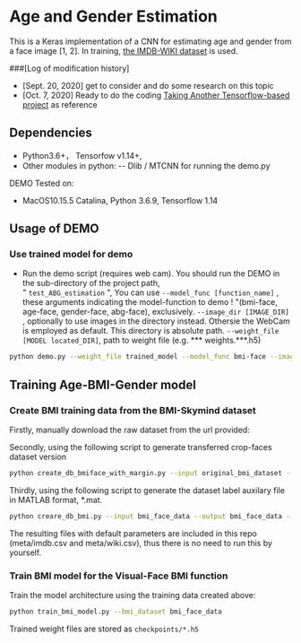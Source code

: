 # Age and Gender Estimation
This is a Keras implementation of a CNN for estimating age and gender from a face image [1, 2].
In training, [the IMDB-WIKI dataset](https://data.vision.ee.ethz.ch/cvl/rrothe/imdb-wiki/) is used.

###[Log of modification history]

- [Sept. 20, 2020] get to consider and do some research on this topic
- [Oct. 7, 2020] Ready to do the coding [Taking Another Tensorflow-based project](https://github.com/yu4u/age-gender-estimation) as reference


## Dependencies
- Python3.6+， Tensorfow v1.14+, 
-  Other modules in python:
    -- Dlib / MTCNN for running the demo.py

DEMO Tested on:
- MacOS10.15.5 Catalina, Python 3.6.9, Tensorflow 1.14


## Usage of DEMO

### Use trained model for demo
- Run the demo script (requires web cam). You should run the DEMO in the sub-directory of the project path,  
" `test_ABG_estimation` ", 
You can use `--model_func [function_name]` , these arguments indicating the model-function to demo !                             "(bmi-face, age-face, gender-face, abg-face), exclusively.
`--image_dir [IMAGE_DIR]` , optionally to use images in the directory instead. Othersie the WebCam is employed as default. This directory is absolute path.
`--weight_file [MODEL located_DIR]`, path to weight file (e.g. *** weights.***.h5) 

```sh
python demo.py --weight_file trained_model --model_func bmi-face --image_dir /Users/YourName/Pictures/test-ABG-model

```



## Training Age-BMI-Gender model

### Create BMI training data from the BMI-Skymind dataset
Firstly, manually download the raw dataset from the url provided:

Secondly, using the following script to generate transferred  crop-faces dataset version

```sh
python create_db_bmiface_with_margin.py --input original_bmi_dataset --output test_abg_estimation/bmi_face_data

```
Thirdly, using the following script to generate the dataset label auxilary file in MATLAB format, *.mat.

```sh
python creare_db_bmi.py --input bmi_face_data --output bmi_face_data --img_size 224 
```

The resulting files with default parameters are included in this repo (meta/imdb.csv and meta/wiki.csv),
thus there is no need to run this by yourself.


### Train BMI model for the Visual-Face BMI function
Train the model architecture using the training data created above:

```sh
python train_bmi_model.py --bmi_dataset bmi_face_data
```

Trained weight files are stored as `checkpoints/*.h5` 

